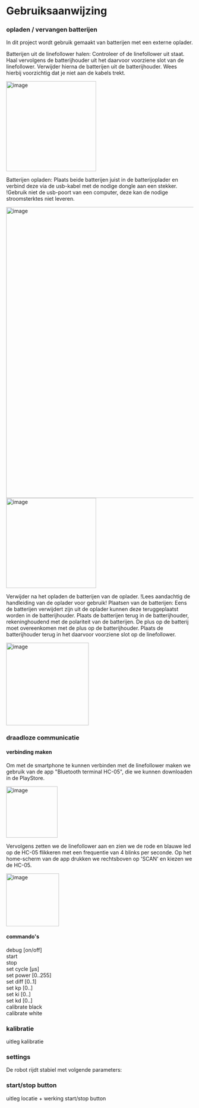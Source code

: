 # Gebruiksaanwijzing

### opladen / vervangen batterijen
In dit project wordt gebruik gemaakt van batterijen met een externe oplader.

Batterijen uit de linefollower halen:
Controleer of de linefollower uit staat. Haal vervolgens de batterijhouder uit het daarvoor voorziene slot van de linefollower. Verwijder hierna de batterijen uit de batterijhouder. Wees hierbij voorzichtig dat je niet aan de kabels trekt. 

<img width="242" alt="image" src="https://user-images.githubusercontent.com/87031331/208083550-f2c2ccbc-eff5-4173-b629-4302de6415d9.png">

Batterijen opladen:
Plaats beide batterijen juist in de batterijoplader en verbind deze via de usb-kabel met de nodige dongle aan een stekker. !Gebruik niet de usb-poort van een computer, deze kan de nodige stroomsterktes niet leveren.

<img width="782" alt="image" src="https://user-images.githubusercontent.com/87031331/208085188-ed45e429-89c6-47f5-b3b3-8580aa6c1fe1.png">

<img width="242" alt="image" src="https://user-images.githubusercontent.com/87031331/208083650-49421fec-2010-4efc-b786-a041c8b95758.png">

Verwijder na het opladen de batterijen van de oplader. !Lees aandachtig de handleiding van de oplader voor gebruik!
Plaatsen van de batterijen:
Eens de batterijen verwijdert zijn uit de oplader kunnen deze teruggeplaatst worden in de batterijhouder. Plaats de batterijen terug in de batterijhouder, rekeninghoudend met de polariteit van de batterijen. De plus op de batterij moet overeenkomen met de plus op de batterijhouder. Plaats de batterijhouder terug in het daarvoor voorziene slot op de linefollower.


<img width="222" alt="image" src="https://user-images.githubusercontent.com/87031331/208083802-a461a73e-406b-4880-b571-7e299f0bc337.png">


### draadloze communicatie
#### verbinding maken
Om met de smartphone te kunnen verbinden met de linefollower maken we gebruik van de app "Bluetooth terminal HC-05", die we kunnen downloaden in de PlayStore. 

<img width="138" alt="image" src="https://user-images.githubusercontent.com/87031331/208103003-7095e475-383c-44f1-a4af-c6791eb99d94.png">

Vervolgens zetten we de linefollower aan en zien we de rode en blauwe led op de HC-05 flikkeren met een frequentie van 4 blinks per seconde. 
Op het home-scherm van de app drukken we rechtsboven op 'SCAN' en kiezen we de HC-05. 

<img width="142" alt="image" src="https://user-images.githubusercontent.com/87031331/208103743-27fdc1b1-22ad-48ac-b33d-7141e115f5db.png">



#### commando's
debug [on/off]  
start  
stop  
set cycle [µs]  
set power [0..255]  
set diff [0..1]  
set kp [0..]  
set ki [0..]  
set kd [0..]  
calibrate black  
calibrate white  

### kalibratie
uitleg kalibratie  

### settings
De robot rijdt stabiel met volgende parameters:  

### start/stop button
uitleg locatie + werking start/stop button
